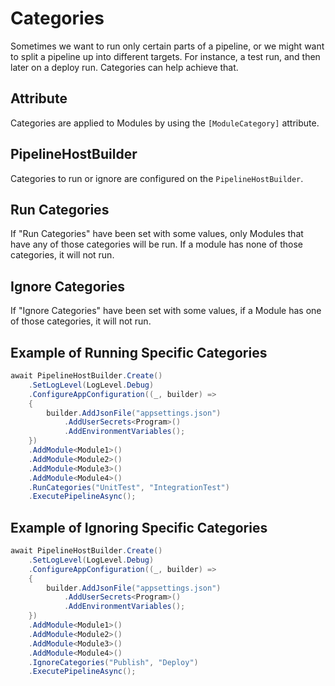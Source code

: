 # Categories
Sometimes we want to run only certain parts of a pipeline, or we might want to split a pipeline up into different targets. For instance, a test run, and then later on a deploy run. Categories can help achieve that.

## Attribute
Categories are applied to Modules by using the `[ModuleCategory]` attribute.

## PipelineHostBuilder
Categories to run or ignore are configured on the `PipelineHostBuilder`.

## Run Categories
If "Run Categories" have been set with some values, only Modules that have any of those categories will be run. If a module has none of those categories, it will not run.

## Ignore Categories
If "Ignore Categories" have been set with some values, if a Module has one of those categories, it will not run.


## Example of Running Specific Categories

```csharp
await PipelineHostBuilder.Create()
    .SetLogLevel(LogLevel.Debug)
    .ConfigureAppConfiguration((_, builder) =>
    {
        builder.AddJsonFile("appsettings.json")
            .AddUserSecrets<Program>()
            .AddEnvironmentVariables();
    })
    .AddModule<Module1>()
    .AddModule<Module2>()
    .AddModule<Module3>()
    .AddModule<Module4>()
    .RunCategories("UnitTest", "IntegrationTest")
    .ExecutePipelineAsync();

```


## Example of Ignoring Specific Categories

```csharp
await PipelineHostBuilder.Create()
    .SetLogLevel(LogLevel.Debug)
    .ConfigureAppConfiguration((_, builder) =>
    {
        builder.AddJsonFile("appsettings.json")
            .AddUserSecrets<Program>()
            .AddEnvironmentVariables();
    })
    .AddModule<Module1>()
    .AddModule<Module2>()
    .AddModule<Module3>()
    .AddModule<Module4>()
    .IgnoreCategories("Publish", "Deploy")
    .ExecutePipelineAsync();

```